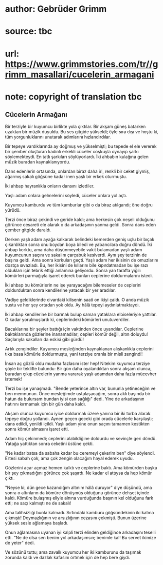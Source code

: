 # author: Gebrüder Grimm
# source: tbc
# url: https://www.grimmstories.com/tr//grimm_masallari/cucelerin_armagani
# note: copyright of translation tbc

## Cücelerin Armağanı 

Bir terziyle bir kuyumcu birlikte yola çıktılar. Bir akşam güneş
batarken uzaktan bir müzik duyuldu. Bu ses gitgide yükseldi; öyle sıra
dışı ve hoştu ki, tüm yorgunluklarını unutarak adımlarını
hızlandırdılar.

Bir tepeye vardıklarında ay doğmuş ve yükselmişti; bu tepede el ele
vererek bir çember oluşturan kadınlı erkekli cüceler coşkuyla oynayıp
şarkı söylemekteydi. En tatlı şarkıları söylüyorlardı. İki ahbabın
kulağına gelen müzik buradan kaynaklanıyordu.

Dans edenlerin ortasında, onlardan biraz daha iri, renkli bir ceket
giymiş, ağarmış sakalı göğsüne kadar inen yaşlı bir erkek oturmuştu.

İki ahbap hayranlıkla onların dansını izlediler.

Yaşlı adam onlara gelmelerini söyledi, cüceler onlara yol açtı.

Kuyumcu kamburdu ve tüm kamburlar gibi o da biraz atılgandı; öne doğru
yürüdü.

Terzi önce biraz çekindi ve geride kaldı; ama herkesin çok neşeli
olduğunu görünce cesareti ele alarak o da arkadaşının yanma geldi. Sonra
dans eden çember gitgide daraldı.

Derken yaşlı adam ayağa kalkarak belindeki kemerden geniş uçlu bir bıçak
çıkardıktan sonra onu boydan boya biledi ve yabancılara doğru döndü. İki
ahbap korktu, ama daha düşünmeyebile vakit bulamadan yaşlı adam
kuyumcunun saçını ve sakalını çarçabuk kesiverdi. Aynı şey terzinin de
başına geldi. Ama sonra korkuları geçti. Yaşlı adam her ikisinin de
omuzlarını dostça sıvazladı. Bu, her ikisini de kıllarını bile
kıpırdatmadan bu işe razı oldukları için tebrik ettiği anlamına
geliyordu. Sonra yan tarafta yığılı kömürleri parmağıyla işaret ederek
bunları ceplerine doldurmalarını istedi.

İki ahbap bu kömürlerin ne işe yarayacağını bilemeseler de ceplerini
doldurduktan sonra kendilerine yatacak bir yer aradılar.

Vadiye geldiklerinde civardaki kilisenin saati on ikiyi çaldı. O anda
müzik sustu ve her şey ortadan yok oldu. Ay hâlâ tepeyi
aydınlatmaktaydı.

İki ahbap kendilerine bir barınak bulup saman yataklara elbiseleriyle
yattılar. O kadar yorulmuşlardı ki, ceplerindeki kömürleri
unutuverdiler.

Bacaklarına bir şeyler battığı için vaktinden önce uyandılar. Ceplerine
baktıklarında gözlerine inanamadılar; cepleri kömür değil, altın
doluydu! Saçlarıyla sakalları da eskisi gibi gürdü!

Artık zengindiler. Kuyumcu mesleğinden kaynaklanan alışkanlıkla
ceplerini tıka basa kömürle doldurmuştu, yani terziye oranla bir misli
zengindi!

İnsan aç gözlü oldu mudaha fazlasını ister hep! Nitekim kuyumcu terziye
şöyle bir teklifte bulundu: Bir gün daha oyalandıktan sonra akşam
olunca, buradan çıkıp cücelerin yanma vararak yaşlı adamdan daha fazla
mücevher istemek!

Terzi bu işe yanaşmadı. "Bende yeterince altın var, bununla yetineceğim
ve ben memnunun. Önce mesleğimde ustalaşacağım, sonra aklı başında bir
hatun da bulursam bundan iyisi can sağlığı" dedi. Yine de arkadaşının
hatırını kırmamak için bir gün daha kaldı.

Akşam olunca kuyumcu iyice doldurmak üzere yanına bir iki torba alarak
tepeye doğru yollandı. Aynen geçen geceki gibi orada cücelerle
karşılaştı; dans edildi, yenildi içildi. Yaşlı adam yine onun saçını
tamamen kestikten sonra kömür almasını işaret etti.

Adam hiç çekinmedi; ceplerini alabildiğine doldurdu ve sevinçle geri
döndü. Yatağa yattıktan sonra ceketini üstüne çekti.

"Ne kadar batsa da sabaha kadar bu ceremeyi çekerim ben" diye
söylendi. Ertesi sabah çok, ama çok zengin olacağım hayal ederek uyudu.

Gözlerini açar açmaz hemen kalktı ve ceplerine baktı. Ama kömürden başka
bir şey çıkmadığını görünce çok şaşırdı. Ne kadar el attıysa da hep
kömür çıktı.

"Neyse ki, dün gece kazandığım altınım hâlâ duruyor" diye düşündü, ama
sonra o altınların da kömüre dönüşmüş olduğunu görünce dehşet içinde
kaldı. Kömüre bulaşmış eliyle alnına vurduğunda başının kel olduğunu
fark etti; ne saçı kalmıştı ne de sakalı!

Ama talihsizliği bunla kalmadı. Sırtındaki kamburu göğsündekinin iki
katma çıkmıştı! Doymazlığının ve arsızlığının cezasını çekmişti. Bunun
üzerine yüksek sesle ağlamaya başladı.

Onun ağlamasına uyanan iyi kalpli terzi elinden geldiğince arkadaşını
teselli etti. "Ne de olsa sen benim yol arkadaşımsın; benimle kal! Bu
servet ikimize de yeter" dedi.

Ve sözünü tuttu; ama zavallı kuyumcu her iki kamburunu da taşımak
zorunda kaldı ve dazlak kafasını örtmek için de hep bere giydi.
